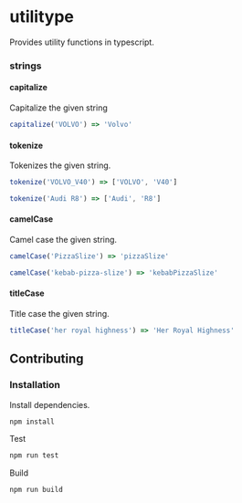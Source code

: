 # utilitype

Provides utility functions in typescript.

### strings

#### capitalize
Capitalize the given string

```typescript
capitalize('VOLVO') => 'Volvo'
```

#### tokenize
Tokenizes the given string.

```typescript
tokenize('VOLVO_V40') => ['VOLVO', 'V40']

tokenize('Audi R8') => ['Audi', 'R8']
```

#### camelCase
Camel case the given string.

```typescript
camelCase('PizzaSlize') => 'pizzaSlize'

camelCase('kebab-pizza-slize') => 'kebabPizzaSlize'
```

#### titleCase
Title case the given string.

```typescript
titleCase('her royal highness') => 'Her Royal Highness'
```

## Contributing

### Installation

Install dependencies.

```bash
npm install
```

Test
```bash
npm run test
```

Build

```bash
npm run build
```

